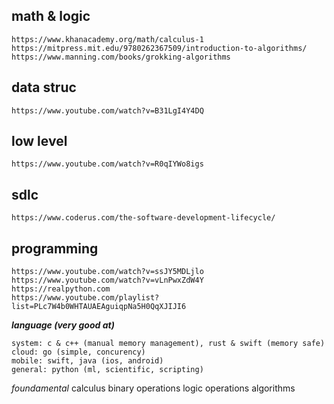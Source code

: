 ## math & logic

    https://www.khanacademy.org/math/calculus-1
    https://mitpress.mit.edu/9780262367509/introduction-to-algorithms/
    https://www.manning.com/books/grokking-algorithms

## data struc

    https://www.youtube.com/watch?v=B31LgI4Y4DQ

## low level

    https://www.youtube.com/watch?v=R0qIYWo8igs

## sdlc

    https://www.coderus.com/the-software-development-lifecycle/

## programming

    https://www.youtube.com/watch?v=ssJY5MDLjlo
    https://www.youtube.com/watch?v=vLnPwxZdW4Y
    https://realpython.com
    https://www.youtube.com/playlist?list=PLc7W4b0WHTAUAEAguiqpNa5H0QqXJIJI6

**_language (very good at)_**

```
system: c & c++ (manual memory management), rust & swift (memory safe)
cloud: go (simple, concurency)
mobile: swift, java (ios, android)
general: python (ml, scientific, scripting)
```

_foundamental_
calculus
binary operations
logic operations
algorithms
